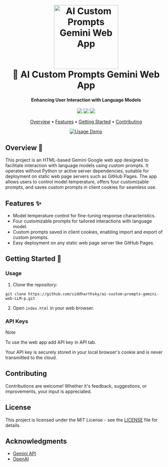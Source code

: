 <h1 align="center">
  <br>
  <a href="https://github.com/siddharthsky/ai-custom-prompts-gemini-web-LLM-p"><img src="https://your-image-url.png" alt="AI Custom Prompts Gemini Web App" width="200"></a>
  <br>
   🧠 AI Custom Prompts Gemini Web App
  <br>
</h1>

<h4 align="center">Enhancing User Interaction with Language Models</h4>

<p align="center">
  <a href="https://github.com/siddharthsky/ai-custom-prompts-gemini-web-LLM-p/issues"><img src="https://img.shields.io/github/issues/siddharthsky/ai-custom-prompts-gemini-web-LLM-p"></a> 
  <a href="https://github.com/siddharthsky/ai-custom-prompts-gemini-web-LLM-p/stargazers"><img src="https://img.shields.io/github/stars/siddharthsky/ai-custom-prompts-gemini-web-LLM-p"></a>
  <a href="https://github.com/siddharthsky/ai-custom-prompts-gemini-web-LLM-p/blob/main/LICENSE">
    <img src="https://img.shields.io/badge/License-MIT-blue.svg">
  </a>
</p>

<p align="center">
  <a href="#overview-">Overview</a> •
  <a href="#features-">Features</a> •
  <a href="#getting-started-">Getting Started</a> •
  <a href="#contributing">Contributing</a> 
</p>

<p align="center">
  <a href="https://github.com/siddharthsky/ai-custom-prompts-gemini-web-LLM-p"><img src="https://your-demo-image-url.gif" alt="Usage Demo"></a>
</p>

## Overview 📝

This project is an HTML-based Gemini Google web app designed to facilitate interaction with language models using custom prompts. It operates without Python or active server dependencies, suitable for deployment on static web page servers such as GitHub Pages. The app allows users to control model temperature, offers four customizable prompts, and saves custom prompts in client cookies for seamless use.

## Features ✨

- Model temperature control for fine-tuning response characteristics.
- Four customizable prompts for tailored interactions with language model.
- Custom prompts saved in client cookies, enabling import and export of custom prompts.
- Easy deployment on any static web page server like GitHub Pages.

## Getting Started 🚀

### Usage

1. Clone the repository:
```
git clone https://github.com/siddharthsky/ai-custom-prompts-gemini-web-LLM-p.git
```
2.  Open `index.html` in your web browser.


### API Keys

> [!NOTE]  
> To use the web app add API key in API tab.
> 
> Your API key is securely stored in your local browser's cookie and is never transmitted to the cloud.


## Contributing

Contributions are welcome! Whether it's feedback, suggestions, or improvements, your input is appreciated.

## License

This project is licensed under the MIT License - see the [LICENSE](LICENSE) file for details.

## Acknowledgments

- [Gemini API](https://ai.google.dev/)
- [OpenAI](https://help.openai.com/en/)

